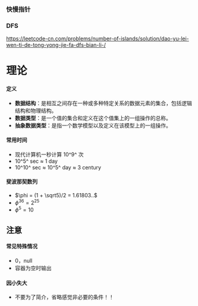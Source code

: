 ### 快慢指针

### DFS

https://leetcode-cn.com/problems/number-of-islands/solution/dao-yu-lei-wen-ti-de-tong-yong-jie-fa-dfs-bian-li-/



# 理论



#### 定义

- **数据结构**：是相互之间存在一种或多种特定关系的数据元素的集合，包括逻辑结构和物理结构。
- **数据类型**：是一个值的集合和定义在这个值集上的一组操作的总称。
- **抽象数据类型**：是指一个数学模型以及定义在该模型上的一组操作。

#### 常用时间

- 现代计算机一秒计算 10^9^ 次
- 10^5^ sec  $\approx$  1 day
- 10^10^ sec  $\approx$  10^5^ day  $\approx$  3 century

#### 斐波那契数列

- $\phi = (1 + \sqrt5)/2 = 1.61803..$ 
- $\phi^{36} =  2^{25}$
- $\phi^{5} =  10$​



## 注意

#### 常见特殊情况

- 0，null
- 容器为空时输出



#### 因小失大

- 不要为了简介，省略感觉非必要的条件！！